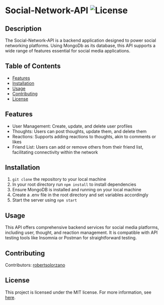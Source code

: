 # Social-Network-API ![License](https://img.shields.io/badge/License-MIT-blue.svg) 

## Description
The Social-Network-API is a backend application designed to power social networking platforms. Using MongoDb as its database, this API supports a wide range of features essential for social media applications.

## Table of Contents

- [Features](#features)
- [Installation](#installation)
- [Usage](#usage)
- [Contributing](#contributing)
- [License](#license)

## Features

- User Management: Create, update, and delete user profiles
- Thoughts: Users can post thoughts, update them, and delete them
- Reactions: Supports adding reactions to thoughts, akin to comments or likes
- Friend List: Users can add or remove others from their friend list, facilitating connectivity within the network

## Installation

1. `git clone` the repository to your local machine
2. In your root directory run `npm install` to install dependencies
3. Ensure MongoDB is installed and running on your local machine
4. Create a .env file in the root directory and set variables accordingly
5. Start the server using `npm start`

## Usage

This API offers comprehensive backend services for social media platforms, including user, thought, and reaction management. It is compatible with API testing tools like Insomnia or Postman for straightforward testing. 

## Contributing

Contributors: [robertsolorzano](https://github.com/robertsolorzano)

## License

This project is licensed under the MIT license. For more information, see [here](https://opensource.org/licenses/MIT).
  
